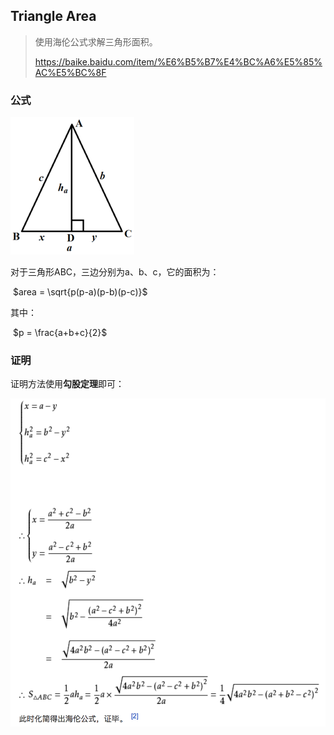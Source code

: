 ## Triangle Area

> 使用海伦公式求解三角形面积。
>
> https://baike.baidu.com/item/%E6%B5%B7%E4%BC%A6%E5%85%AC%E5%BC%8F



### 公式

![](./triangle_area.jpg)

对于三角形ABC，三边分别为a、b、c，它的面积为：

​	$area = \sqrt{p(p-a)(p-b)(p-c)}$

其中：

​	$p = \frac{a+b+c}{2}$



### 证明

证明方法使用**勾股定理**即可：

![image-20180919212300578](./triangle_area_prove.png)